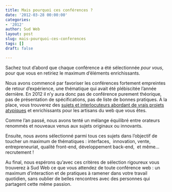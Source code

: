 ```yaml
---
title: Mais pourquoi ces conférences ?
date: '2012-03-28 00:00:00'
categories:
- '2012'
author: Sud Web
layout: post
slug: mais-pourquoi-ces-conferences
tags: []
draft: false

---
```

Sachez tout d&rsquo;abord que chaque conférence a été sélectionnée *pour vous*, pour que vous en retiriez le maximum d&rsquo;éléments enrichissants.

Nous avons commencé par favoriser les conférences fortement empreintes de retour d&rsquo;expérience, une thématique qui avait été plébiscitée l&rsquo;année dernière. En 2012 il n&rsquo;y aura donc pas de conférence purement théorique, pas de présentation de spécifications, pas de liste de bonnes pratiques. A la place, vous trouverez des [sujets et interlocuteurs abordant de vrais projets atypiques][1] et enrichissants pour les artisans du web que vous êtes.

Comme l&rsquo;an passé, nous avons tenté un mélange équilibré entre orateurs renommés et nouveaux venus aux sujets originaux ou innovants.

Ensuite, nous avons sélectionné parmi tous ces sujets dans l&rsquo;objectif de toucher un maximum de thématiques : interfaces,  innovation, vente, entrepreneuriat, qualité <span lang="en">front-end</span>, développement <span lang="en">back-end</span>,  et même&#8230; recrutement !

Au final, nous espérons qu&rsquo;avec ces critères de sélection rigoureux vous trouverez à Sud Web ce que vous attendez de toute conférence web : un maximum d&rsquo;interaction et de pratiques à ramener dans votre travail quotidien, sans oublier de belles rencontres avec des personnes qui partagent cette même passion.

 [1]: http://sudweb.fr/2012/schedule/conferences/ "Vendredi 25 mai – Les conférences"
